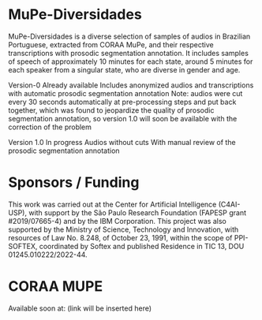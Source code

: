 # MuPe-Diversidades
MuPe-Diversidades is a diverse selection of samples of audios in Brazilian Portuguese, extracted from CORAA MuPe, and their respective transcriptions with prosodic segmentation annotation. It includes samples of speech of approximately 10 minutes for each state, around 5 minutes for each speaker from a singular state, who are diverse in gender and age.

Version-0 
Already available
Includes anonymized audios and transcriptions with automatic prosodic segmentation annotation
Note: audios were cut every 30 seconds automatically at pre-processing steps and put back together, which was found to jeopardize the quality of prosodic segmentation annotation, so version 1.0 will soon be available with the correction of the problem

Version 1.0
In progress
Audios without cuts 
With manual review of the prosodic segmentation annotation

# Sponsors / Funding

This work was carried out at the Center for Artificial Intelligence (C4AI-USP), with support by the São Paulo Research Foundation (FAPESP grant #2019/07665-4) and by the IBM Corporation. This project was also supported by the Ministry of Science, Technology and Innovation, with resources of Law No. 8.248, of October 23, 1991, within the scope of PPI-SOFTEX, coordinated by Softex and published Residence in TIC 13, DOU 01245.010222/2022-44.

# CORAA MUPE

Available soon at: (link will be inserted here)
